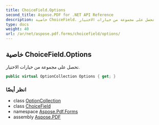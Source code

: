 ```yaml
---
title: ChoiceField.Options
second_title: Aspose.PDF for .NET API Reference
description: خاصية ChoiceField. تحصل على مجموعة من خيارات الاختيار
type: docs
weight: 40
url: /ar/net/aspose.pdf.forms/choicefield/options/
---
```

## خاصية ChoiceField.Options

تحصل على مجموعة من خيارات الاختيار.

```csharp
public virtual OptionCollection Options { get; }
```

### انظر أيضًا

* class [OptionCollection](../../optioncollection/)
* class [ChoiceField](../)
* namespace [Aspose.Pdf.Forms](../../../aspose.pdf.forms/)
* assembly [Aspose.PDF](../../../)